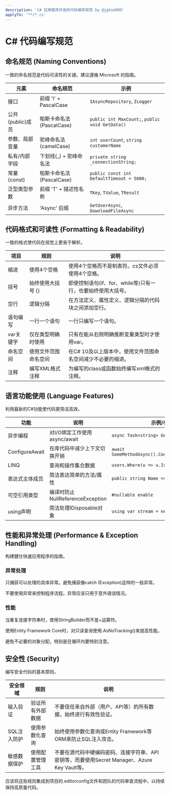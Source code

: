 ```yaml
---
description: 'C# 应用程序开发的代码编写规范 by @jgkim999'
applyTo: '**/*.cs'
---
```


# C# 代码编写规范

## 命名规范 (Naming Conventions)

一致的命名规范是代码可读性的关键。建议遵循 Microsoft 的指南。

| 元素 | 命名规范 | 示例 |
|------|-----------|------|
| 接口 | 前缀 'I' + PascalCase | `IAsyncRepository`, `ILogger` |
| 公共(public)成员 | 帕斯卡命名法 (PascalCase) | `public int MaxCount;`, `public void GetData()` |
| 参数、局部变量 | 驼峰命名法 (camelCase) | `int userCount`, `string customerName` |
| 私有/内部字段 | 下划线(_) + 驼峰命名法 | `private string _connectionString;` |
| 常量 (const) | 帕斯卡命名法 (PascalCase) | `public const int DefaultTimeout = 5000;` |
| 泛型类型参数 | 前缀 'T' + 描述性名称 | `TKey`, `TValue`, `TResult` |
| 异步方法 | 'Async' 后缀 | `GetUserAsync`, `DownloadFileAsync` |

## 代码格式和可读性 (Formatting & Readability)

一致的格式使代码在视觉上更易于解析。

| 项目 | 规则 | 说明 |
|------|------|------|
| 缩进 | 使用4个空格 | 使用4个空格而不是制表符。cs文件必须使用4个空格。 |
| 括号 | 始终使用大括号 {} | 即使控制语句(if、for、while等)只有一行，也要始终使用大括号。 |
| 空行 | 逻辑分隔 | 在方法定义、属性定义、逻辑分隔的代码块之间添加空行。 |
| 语句编写 | 一行一个语句 | 一行只编写一个语句。 |
| var关键字 | 仅在类型明确时使用 | 只有在能从右侧明确推断变量类型时才使用var。 |
| 命名空间 | 使用文件范围命名空间 | 在C# 10及以上版本中，使用文件范围命名空间减少不必要的缩进。 |
| 注释 | 编写XML格式注释 | 为编写的class或函数始终编写xml格式的注释。 |

## 语言功能使用 (Language Features)

利用最新的C#功能使代码更简洁高效。

| 功能 | 说明 | 示例/参考 |
|------|------|------|
| 异步编程 | 对I/O绑定工作使用async/await | `async Task<string> GetDataAsync()` |
| ConfigureAwait | 在库代码中减少上下文切换开销 | `await SomeMethodAsync().ConfigureAwait(false)` |
| LINQ | 查询和操作集合数据 | `users.Where(u => u.IsActive).ToList()` |
| 表达式主体成员 | 简洁表达简单的方法/属性 | `public string Name => _name;` |
| 可空引用类型 | 编译时防止NullReferenceException | `#nullable enable` |
| using声明 | 简洁处理IDisposable对象 | `using var stream = new FileStream(...);` |

## 性能和异常处理 (Performance & Exception Handling)

构建健壮快速应用程序的指南。

### 异常处理

只捕获可以处理的具体异常。避免捕获像catch (Exception)这样的一般异常。

不要使用异常来控制程序流程。异常应该只用于意外错误情况。

### 性能

当重复连接字符串时，使用StringBuilder而不是+运算符。

使用Entity Framework Core时，对只读查询使用.AsNoTracking()来提高性能。

避免不必要的对象分配，特别是在循环内要特别注意。

## 安全性 (Security)

编写安全代码的基本原则。

| 安全领域 | 规则 | 说明 |
|------|------|------|
| 输入验证 | 验证所有外部数据 | 不要信任来自外部（用户、API等）的所有数据，始终进行有效性验证。 |
| SQL注入防护 | 使用参数化查询 | 始终使用参数化查询或Entity Framework等ORM来防止SQL注入攻击。 |
| 敏感数据保护 | 使用配置管理工具 | 不要在源代码中硬编码密码、连接字符串、API密钥等，而要使用Secret Manager、Azure Key Vault等。 |

应该将这些规则集成到项目的.editorconfig文件和团队的代码审查流程中，以持续保持高质量代码。